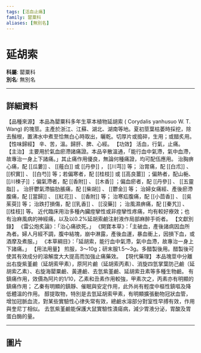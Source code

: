 ```yaml
---
tags: [活血止痛]
family: 罌粟科
aliases: [無別名]
---
```


# 延胡索

**科屬**: 罌粟科  
**別名**: 無別名  

---

## 詳細資料
【品種來源】
本品為罌粟科多年生草本植物延胡索 (
Corydalis yanhusuo
W. T. Wang) 的塊莖。主產於浙江、江蘇、湖北、湖南等地。夏初莖葉枯萎時採挖，除去鬚根，置沸水中煮至恰無白心時取出，曬乾。切厚片或搗碎，生用；或醋炙用。
【性味歸經】
辛、苦，溫。歸肝、脾、心經。
【功效】
活血，行氣，止痛。
【主治】
主要用於氣血瘀滯諸痛證。本品辛散溫通，「能行血中氣滯，氣中血滯，故專治一身上下諸痛。」其止痛作用優良，無論何種痛證，均可配伍應用。
治胸痹心痛，配 [[瓜蔞]] 、 [[薤白]] 或 [[丹參]] ， [[川芎]] 等；
治胃痛，配 [[白朮]] 、 [[枳實]] 、 [[白芍]] 等；若偏寒者，配 [[桂枝]] 或 [[高良薑]] ；偏熱者，配山梔、 [[川楝子]] ；偏氣滯者，配 [[香附]] 、 [[木香]] ；偏血瘀者，配 [[丹參]] 、 [[五靈脂]] 。
治肝鬱氣滯脇肋脹痛，配 [[柴胡]] 、 [[鬱金]] 等；
治婦女痛經、產後瘀滯腹痛，配 [[當歸]] 、 [[紅花]] 、 [[香附]] 等；
治寒疝腹痛，配 [[小茴香]] 、 [[吳茱萸]] 等；
治跌打損傷，配 [[乳香]] 、 [[沒藥]] ；
治風濕痹痛，配 [[秦艽]] 、 [[桂枝]] 等。
近代臨床用治多種內臟痙攣性或非痙攣性疼痛，均有較好療效；也有治麻風病的神經痛，以及以0.2%延胡索鹼注射液作局部麻醉手術者。
【文獻別錄】
《雷公炮炙論》：「治心痛欲死。」
《開寶本草》：「主破血，產後諸病因血所為者。婦人月經不調，腹中結塊，崩中淋露，產後血運，暴血衝上，因損下血，或酒摩及煮服。」
《本草綱目》：「延胡索，能行血中氣滯，氣中血滯，故專治一身上下諸痛。」
【用法用量】
煎服，3～10g；研末服1.5～3g。多醋製後用。醋製後可使其有效成分的溶解度大大提高而加強止痛藥效。
【現代藥理】
本品塊莖中分離出右旋紫堇鹼（延胡索甲素），原阿片鹼（延胡索丙素）、消旋四氫掌葉防己鹼（延胡索乙素）、右旋海罌粟鹼、黃連鹼、去氫紫堇鹼、延胡索丑素等多種生物鹼。
有鎮痛作用，效價為阿片的1/10，乙素和丑素作用較強，甲素次之，丙素亦有明顯的鎮痛作用；
乙秦有明顯的鎮靜、催眠與安定作用，此外尚有輕度中樞性鎮嘔及降低體溫的作用。
醇提取物，特別是去氫延胡索甲素，有明顯擴張動物冠狀血管，增加冠脈血流，對某些實驗性心律失常有效，總鹼水溶部分對室性早搏有效，作用與奎尼丁相似。
去氫紫堇鹼能保護大鼠實驗性潰瘍病，減少胃液分泌，胃酸及胃蛋白酶的量。

---

## 圖片

